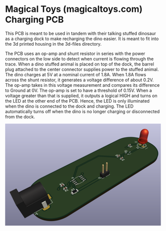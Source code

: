 # Magical Toys (magicaltoys.com) Charging PCB

This PCB is meant to be used in tandem with their talking stuffed dinosaur as a charging dock to make recharging the dino easier. It is meant to fit into the 3d printed housing in the 3d-files directory.

The PCB uses an op-amp and shunt resistor in series with the power connectors on the low side to detect when current is flowing through the trace. When a dino stuffed animal is placed on top of the dock, the barrel plug attached to the center connector supplies power to the stuffed animal. The dino charges at 5V at a nominal current of 1.8A. When 1.8A flows across the shunt resistor, it generates a voltage difference of about 0.2V. The op-amp takes in this voltage measurement and compares its difference to Ground at 0V. The op-amp is set to have a threshold of 0.15V. When a voltage greater than that is supplied, it outputs a logical HIGH and turns on the LED at the other end of the PCB. Hence, the LED is only illuminated when the dino is connected to the dock and charging. The LED automatically turns off when the dino is no longer charging or disconnected from the dock.

![Image-of-PCB](/rev1-pcb-pic.png)
